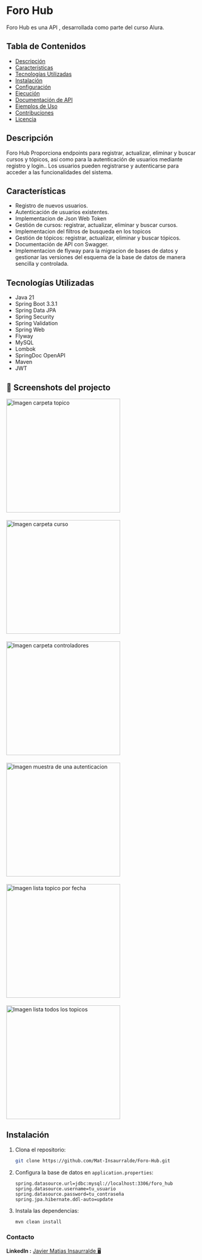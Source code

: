 # Foro Hub

Foro Hub es una API , desarrollada como parte del curso Alura.

## Tabla de Contenidos

- [Descripción](#descripción)
- [Características](#características)
- [Tecnologías Utilizadas](#tecnologías-utilizadas)
- [Instalación](#instalación)
- [Configuración](#configuración)
- [Ejecución](#ejecución)
- [Documentación de API](#documentación-de-api)
- [Ejemplos de Uso](#ejemplos-de-uso)
- [Contribuciones](#contribuciones)
- [Licencia](#licencia)

## Descripción

Foro Hub Proporciona endpoints para registrar, actualizar, eliminar y buscar cursos y tópicos, así como para la autenticación de usuarios mediante registro y login.. Los usuarios pueden registrarse y autenticarse para acceder a las funcionalidades del sistema.

## Características

- Registro de nuevos usuarios.
- Autenticación de usuarios existentes.
- Implementacion de Json Web Token
- Gestión de cursos: registrar, actualizar, eliminar y buscar cursos.
- Implementacion del filtros de busqueda en los topicos
- Gestión de tópicos: registrar, actualizar, eliminar y buscar tópicos.
- Documentación de API con Swagger.
- Implementacion de flyway para la migracion de bases de datos y gestionar las versiones del esquema de la base de datos de manera sencilla y controlada.

## Tecnologías Utilizadas

- Java 21
- Spring Boot 3.3.1
- Spring Data JPA
- Spring Security
- Spring Validation
- Spring Web
- Flyway
- MySQL
- Lombok
- SpringDoc OpenAPI
- Maven
- JWT



## :camera_flash: Screenshots del projecto
<div style="display: flex; flex-wrap: wrap; gap: 20px;">
<img alt="Imagen carpeta topico" height="300px" src="/static/Screenshots/topico.JPG" width="300px"/>
<img alt="Imagen carpeta curso" height="300px" src="/static/Screenshots/curso.JPG" width="300px"/>
<img alt="Imagen carpeta controladores" height="300px" src="/static/Screenshots/controladores.JPG" width="300px"/>
<img alt="Imagen muestra de una autenticacion" height="300px" src="/static/Screenshots/autenticacion.JPG" width="300px"/>
<img alt="Imagen lista topico por fecha" height="300px" src="/static/Screenshots/topicos%20por%20fecha.JPG" width="300px"/>
<img alt="Imagen lista todos los topicos" height="300px" src="/static/Screenshots/Captura.JPG" width="300px"/>
</div>


## Instalación

1. Clona el repositorio:

    ```sh
    git clone https://github.com/Mat-Insaurralde/Foro-Hub.git
    ```

2. Configura la base de datos en `application.properties`:

    ```properties
    spring.datasource.url=jdbc:mysql://localhost:3306/foro_hub
    spring.datasource.username=tu_usuario
    spring.datasource.password=tu_contraseña
    spring.jpa.hibernate.ddl-auto=update
    ```

3. Instala las dependencias:

    ```sh
    mvn clean install
    ```

### Contacto

**LinkedIn :** [Javier Matias Insaurralde :desktop_computer:](https://www.linkedin.com/in/javier-matias-insaurralde-3aa783274/)